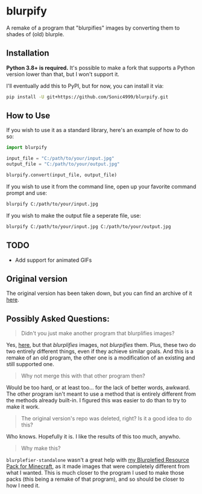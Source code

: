 # blurpify
A remake of a program that "blurpifies" images by converting them to shades of (old) blurple.

## Installation

**Python 3.8+ is required.** It's possible to make a fork that supports a Python version lower than that, but I won't support it.

I'll eventually add this to PyPI, but for now, you can install it via:
```sh
pip install -U git+https://github.com/Sonic4999/blurpify.git
```

## How to Use
If you wish to use it as a standard library, here's an example of how to do so:
```python
import blurpify

input_file = "C:/path/to/your/input.jpg"
output_file = "C:/path/to/your/output.jpg"

blurpify.convert(input_file, output_file)
```

If you wish to use it from the command line, open up your favorite command prompt and use:
```sh
blurpify C:/path/to/your/input.jpg
```

If you wish to make the output file a seperate file, use:
```sh
blurpify C:/path/to/your/input.jpg C:/path/to/your/output.jpg
```

## TODO
- Add support for animated GIFs

## Original version
The original version has been taken down, but you can find an archive of it
[here](https://archive.softwareheritage.org/browse/origin/directory/?origin_url=https://github.com/memethyl/blurpify).

## Possibly Asked Questions:
> Didn't you just make another program that blurplifies images?

Yes, [here](https://github.com/Sonic4999/blurplefier-standalone), but that *blurplifies* images, not *blurpifies* them.
Plus, these two do two entirely different things, even if they achieve similar goals.
And this is a remake of an old program, the other one is a modification of an existing and still supported one.

> Why not merge this with that other program then?

Would be too hard, or at least too... for the lack of better words, awkward.
The other program isn't meant to use a method that is entirely different from the methods already built-in.
I figured this was easier to do than to try to make it work.

> The original version's repo was deleted, right? Is it a good idea to do this?

Who knows. Hopefully it is. I like the results of this too much, anywho.

> Why make this?

`blurplefier-standalone` wasn't a great help with [my Blurplefied Resource Pack for Minecraft](https://github.com/Sonic4999/Blurplefied-Resource-Pack), as it made images that were completely different from what I wanted.
This is much closer to the program I used to make those packs (this being a remake of that program), and so should be closer to how I need it.
